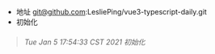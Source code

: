 - 地址  git@github.com:LesliePing/vue3-typescript-daily.git
- 初始化

> ###### Tue Jan 5 17:54:33 CST 2021 初始化